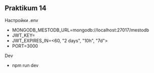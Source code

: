 ## Praktikum 14

Настройки .env
- MONGODB_MESTODB_URL=mongodb://localhost:27017/mestodb
- JWT_KEY=<your-security-key>
- JWT_EXPIRES_IN=<60, "2 days", "10h", "7d">
- PORT=3000

Dev 
- npm run dev
